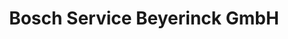 ---
title: "Bosch Service Beyerinck GmbH"
url: /kleve/bosch-service-beyerinck-gmbh/
shop: Autowerkstatt
---